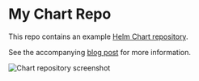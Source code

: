 # My Chart Repo

This repo contains an example [Helm Chart repository](https://helm.sh/docs/chart_repository/).

See the accompanying [blog post](https://www.jacobtomlinson.co.uk/posts/2019/how-to-create-a-helm-chart-repository-with-chartpress-travis-ci-github-pages-and-jekyll/) for more information.


![Chart repository screenshot](https://i.imgur.com/pkOvUO9.png)
